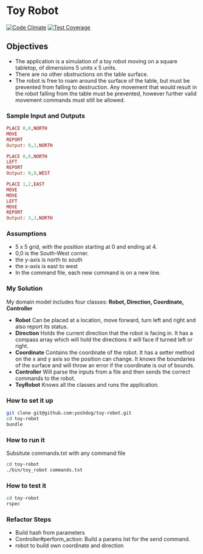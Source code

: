 # Toy Robot
[![Code Climate](https://codeclimate.com/github/yoshdog/toy-robot/badges/gpa.svg)](https://codeclimate.com/github/yoshdog/toy-robot)
[![Test Coverage](https://codeclimate.com/github/yoshdog/toy-robot/badges/coverage.svg)](https://codeclimate.com/github/yoshdog/toy-robot)

## Objectives
* The application is a simulation of a toy robot moving on a square tabletop, of dimensions 5 units x 5 units.
* There are no other obstructions on the table surface.
* The robot is free to roam around the surface of the table, but must be prevented from falling to destruction. Any movement
that would result in the robot falling from the table must be prevented, however further valid movement commands must still
be allowed.

### Sample Input and Outputs
```ruby
PLACE 0,0,NORTH
MOVE
REPORT
Output: 0,1,NORTH

PLACE 0,0,NORTH
LEFT
REPORT
Output: 0,0,WEST

PLACE 1,2,EAST
MOVE
MOVE
LEFT
MOVE
REPORT
Output: 3,3,NORTH
```

### Assumptions
+ 5 x 5 grid, with the position starting at 0 and ending at 4.
+ 0,0 is the South-West corner.
+ the y-axis is north to south
+ the x-axis is east to west
+ In the command file, each new command is on a new line.

### My Solution
My domain model includes four classes: **Robot, Direction, Coordinate, Controller**
+ **Robot** Can be placed at a location, move forward, turn left and right and also report its status.
+ **Direction** Holds the current direction that the robot is facing in. It has a compass array which will hold the directions it will face if turned left or right.
+ **Coordinate** Contains the coordinate of the robot. It has a setter method on the x and y axis so the position can change. It knows the boundaries of the surface and will throw an error if the coordinate is out of bounds.
+ **Controller** Will parse the inputs from a file and then sends the correct commands to the robot.
+ **ToyRobot** Knows all the classes and runs the application.

### How to set it up
```sh
git clone git@github.com:yoshdog/toy-robot.git
cd toy-robot
bundle
```

### How to run it
Subsitute commands.txt with any command file

```sh
cd toy-robot
./bin/toy_robot commands.txt
```

### How to test it
```sh
cd toy-robot
rspec
```

### Refactor Steps
+ Build hash from parameters
+ Controller#perform_action: Build a params list for the send command.
+ robot to build own coordinate and direction